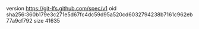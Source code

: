 version https://git-lfs.github.com/spec/v1
oid sha256:360b179e3c271e5d67fc4dc59d95a520cd6032794238b7161c962eb77a9cf792
size 41635
